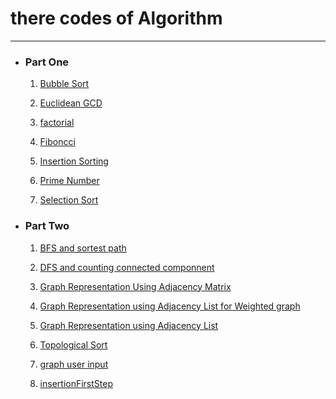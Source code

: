 <h1>there codes of Algorithm</h1>


____

<ul>
<li>
<h3>Part One</h3>

<ol>
<li>

[Bubble Sort](https://github.com/Jubayer934/Algoritm-Codes-by-Python/blob/master/BubbleSort.py)</li>
<li>

[Euclidean GCD](https://github.com/Jubayer934/Algoritm-Codes-by-Python/blob/master/Euclidean_GCD.py)</li>
<li>

[factorial](https://github.com/Jubayer934/Algoritm-Codes-by-Python/blob/master/factorial.py)</li>
<li>

[Fiboncci](https://github.com/Jubayer934/Algoritm-Codes-by-Python/blob/master/fiboncci.py)</li>
<li>

[Insertion Sorting](https://github.com/Jubayer934/Algoritm-Codes-by-Python/blob/master/insertionsorting.py)</li>
<li>

[Prime Number](https://github.com/Jubayer934/Algoritm-Codes-by-Python/blob/master/PrimeNumber.py)</li>
<li>

[Selection Sort](https://github.com/Jubayer934/Algoritm-Codes-by-Python/blob/master/selectionSort.py)</li></ol>

<li><h3>Part Two</h3>
<ol>
<li>

[BFS and sortest path](https://github.com/Jubayer934/Algoritm-Codes-by-Python/blob/master/BFS%20and%20sortest%20path.py)</li>
<li>

[DFS and counting connected componnent](https://github.com/Jubayer934/Algoritm-Codes-by-Python/blob/master/DFS%20and%20counting%20connected%20componnent.py)</li>

<li>

[Graph Representation Using Adjacency Matrix](https://github.com/Jubayer934/Algoritm-Codes-by-Python/blob/master/Graph%20Representation%20Using%20Adjacency%20Matrix.py)</li>
<li>

[Graph Representation using Adjacency List for Weighted graph](https://github.com/Jubayer934/Algoritm-Codes-by-Python/blob/master/Graph%20Representation%20using%20Adjacency%20List%20for%20Weighted%20graph.py)</li>
<li>

[Graph Representation using Adjacency List](https://github.com/Jubayer934/Algoritm-Codes-by-Python/blob/master/Graph%20Representation%20using%20Adjacency%20List.py)</li>
<li>

[Topological Sort](https://github.com/Jubayer934/Algoritm-Codes-by-Python/blob/master/Topological%20Sort.py)</li>
<li>

[graph user input](https://github.com/Jubayer934/Algoritm-Codes-by-Python/blob/master/graph%20user%20input.py)</li>
<li>

[insertionFirstStep](https://github.com/Jubayer934/Algoritm-Codes-by-Python/blob/master/insertionFirstStep.py)</li>
</ol>
</li>
